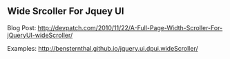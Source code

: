 Wide Srcoller For Jquey UI
--------------------------

Blog Post: http://devpatch.com/2010/11/22/A-Full-Page-Width-Scroller-For-jQueryUI-wideScroller/

Examples: http://bensternthal.github.io/jquery.ui.dpui.wideScroller/
